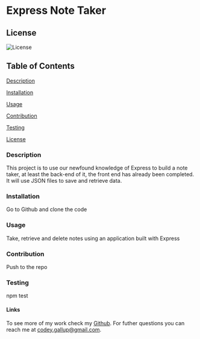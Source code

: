 # Express Note Taker

  ## License 
  ![License](https://img.shields.io/badge/license-MIT-00beef)

  ## Table of Contents
  [Description](#description)

  [Installation](#installation)

  [Usage](#usage)

  [Contribution](#contribution)

  [Testing](#test)
  
  [License](#license)

  ### Description

  This project is to use our newfound knowledge of Express to build a note taker, at least the back-end of it, the front end has already been completed. It will use JSON files to save and retrieve data.

  ### Installation

  Go to Github and clone the code

  ### Usage

  Take, retrieve and delete notes using an application built with Express

  ### Contribution

  Push to the repo

  ### Testing

  npm test

  #### Links

  To see more of my work check my [Github](https://github.com/Codeyg12). For futher questions you can reach me at codey.gallup@gmail.com.
